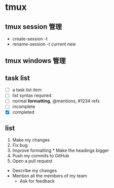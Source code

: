 # tmux 
## tmux session 管理
  * create-session -t 
  * rename-session -t current new
  
## tmux windows 管理


## task list
- [ ] a task list item
- [ ] list syntax required
- [ ] normal **formatting**, @mentions, #1234 refs
- [ ] incomplete
- [x] completed

## list
1. Make my changes
  1. Fix bug
  2. Improve formatting
    * Make the headings bigger
2. Push my commits to GitHub
3. Open a pull request
  * Describe my changes
  * Mention all the members of my team
    * Ask for feedback
